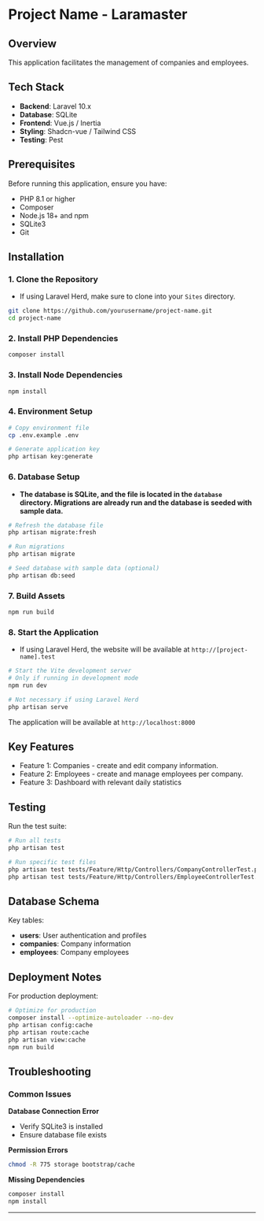 # Project Name - Laramaster

## Overview

This application facilitates the management of companies and employees.

## Tech Stack

- **Backend**: Laravel 10.x
- **Database**: SQLite
- **Frontend**: Vue.js / Inertia
- **Styling**: Shadcn-vue / Tailwind CSS
- **Testing**: Pest

## Prerequisites

Before running this application, ensure you have:

- PHP 8.1 or higher
- Composer
- Node.js 18+ and npm
- SQLite3
- Git

## Installation

### 1. Clone the Repository
- If using Laravel Herd, make sure to clone into your `Sites` directory.
```bash
git clone https://github.com/yourusername/project-name.git
cd project-name
```

### 2. Install PHP Dependencies

```bash
composer install
```

### 3. Install Node Dependencies

```bash
npm install
```

### 4. Environment Setup

```bash
# Copy environment file
cp .env.example .env

# Generate application key
php artisan key:generate
```

### 6. Database Setup

- **The database is SQLite, and the file is located in the `database` directory. Migrations are already run and the database is seeded with sample data.**

```bash
# Refresh the database file
php artisan migrate:fresh

# Run migrations
php artisan migrate

# Seed database with sample data (optional)
php artisan db:seed
```

### 7. Build Assets

```bash
npm run build
```

### 8. Start the Application
- If using Laravel Herd, the website will be available at `http://[project-name].test`

```bash
# Start the Vite development server
# Only if running in development mode
npm run dev
```

```bash
# Not necessary if using Laravel Herd
php artisan serve
```

The application will be available at `http://localhost:8000`

## Key Features

- Feature 1: Companies - create and edit company information.
- Feature 2: Employees - create and manage employees per company.
- Feature 3: Dashboard with relevant daily statistics

## Testing

Run the test suite:

```bash
# Run all tests
php artisan test

# Run specific test files
php artisan test tests/Feature/Http/Controllers/CompanyControllerTest.php
php artisan test tests/Feature/Http/Controllers/EmployeeControllerTest.php
```

## Database Schema

Key tables:

- **users**: User authentication and profiles
- **companies**: Company information
- **employees**: Company employees

## Deployment Notes

For production deployment:

```bash
# Optimize for production
composer install --optimize-autoloader --no-dev
php artisan config:cache
php artisan route:cache
php artisan view:cache
npm run build
```

## Troubleshooting

### Common Issues

**Database Connection Error**
- Verify SQLite3 is installed
- Ensure database file exists

**Permission Errors**
```bash
chmod -R 775 storage bootstrap/cache
```

**Missing Dependencies**
```bash
composer install
npm install
```

---
